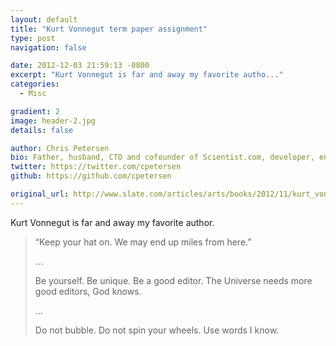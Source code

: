 ```yaml
---
layout: default
title: "Kurt Vonnegut term paper assignment"
type: post
navigation: false

date: 2012-12-03 21:59:13 -0800
excerpt: "Kurt Vonnegut is far and away my favorite autho..."
categories:
  - Misc

gradient: 2
image: header-2.jpg
details: false

author: Chris Petersen
bio: Father, husband, CTO and cofounder of Scientist.com, developer, entrepreneur and technologist.
twitter: https://twitter.com/cpetersen
github: https://github.com/cpetersen

original_url: http://www.slate.com/articles/arts/books/2012/11/kurt_vonnegut_term_paper_assignment_from_the_iowa_writers_workshop.html
---
```



Kurt Vonnegut is far and away my favorite author.  

 >  “Keep your hat on. We may end up miles from here.”
 > 
 > …
 > 
 >  Be yourself. Be unique. Be a good editor. The Universe needs more good editors, God knows.
 > 
 >  …
 > 
 >  Do not bubble. Do not spin your wheels. Use words I know. 

